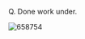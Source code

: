 Q. Done work under.

![658754](https://github.com/user-attachments/assets/c9daeb87-a9c0-4f84-ba56-67c624795b93)
